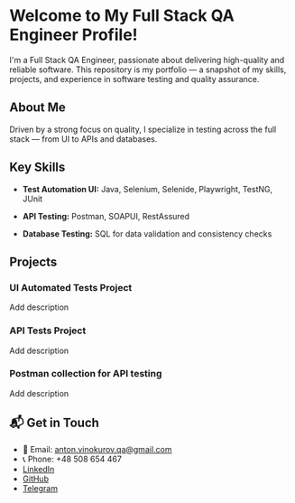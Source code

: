 # Welcome to My Full Stack QA Engineer Profile!

I'm a Full Stack QA Engineer, passionate about delivering high-quality and reliable software. 
This repository is my portfolio — a snapshot of my skills, projects, and experience in software testing and quality assurance.

## About Me

Driven by a strong focus on quality, I specialize in testing across the full stack — from UI to APIs and databases.

## Key Skills

- **Test Automation UI:** Java, Selenium, Selenide, Playwright, TestNG, JUnit

- **API Testing:** Postman, SOAPUI, RestAssured

- **Database Testing:** SQL for data validation and consistency checks

## Projects


### UI Automated Tests Project

Add description

### API Tests Project 

Add description

### Postman collection for API testing

Add description

## 📬 Get in Touch

- 📧 Email: [anton.vinokurov.qa@gmail.com](mailto:anton.vinokurov.qa@gmail.com)
- 📞 Phone: +48 508 654 467
- [LinkedIn](https://www.linkedin.com/in/anton-vinokurov/)
- [GitHub](https://github.com/AntonVinokurovQA)
- [Telegram](https://t.me/anthonyvinokurov)
